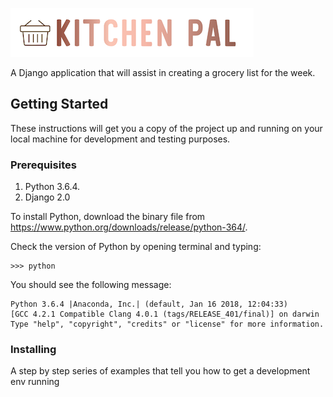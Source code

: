 ![Alt text](Documents/logo_idea4_small.png?raw=true "Title")

A Django application that will assist in creating a grocery list for the week.

## Getting Started

These instructions will get you a copy of the project up and running on your local machine for development and testing purposes.

### Prerequisites

1) Python 3.6.4. 
2) Django 2.0

To install Python, download the binary file from https://www.python.org/downloads/release/python-364/.

Check the version of Python by opening terminal and typing:
```
>>> python
```
You should see the following message:
```
Python 3.6.4 |Anaconda, Inc.| (default, Jan 16 2018, 12:04:33) 
[GCC 4.2.1 Compatible Clang 4.0.1 (tags/RELEASE_401/final)] on darwin
Type "help", "copyright", "credits" or "license" for more information.
```

### Installing

A step by step series of examples that tell you how to get a development env running


